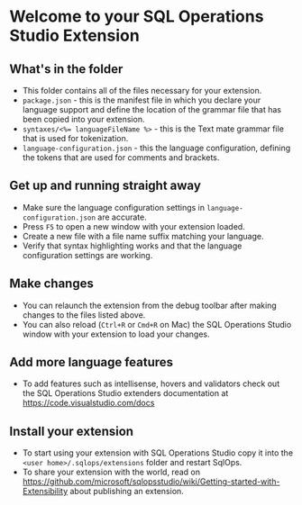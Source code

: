 # Welcome to your SQL Operations Studio Extension

## What's in the folder
* This folder contains all of the files necessary for your extension.
* `package.json` - this is the manifest file in which you declare your language support and define
the location of the grammar file that has been copied into your extension.
* `syntaxes/<%= languageFileName %>` - this is the Text mate grammar file that is used for tokenization.
* `language-configuration.json` - this the language configuration, defining the tokens that are used for
comments and brackets.

## Get up and running straight away
* Make sure the language configuration settings in `language-configuration.json` are accurate.
* Press `F5` to open a new window with your extension loaded.
* Create a new file with a file name suffix matching your language.
* Verify that syntax highlighting works and that the language configuration settings are working.

## Make changes
* You can relaunch the extension from the debug toolbar after making changes to the files listed above.
* You can also reload (`Ctrl+R` or `Cmd+R` on Mac) the SQL Operations Studio window with your extension to load your changes.

## Add more language features
* To add features such as intellisense, hovers and validators check out the SQL Operations Studio extenders documentation at
https://code.visualstudio.com/docs

## Install your extension
* To start using your extension with SQL Operations Studio copy it into the `<user home>/.sqlops/extensions` folder and restart SqlOps.
* To share your extension with the world, read on https://github.com/microsoft/sqlopsstudio/wiki/Getting-started-with-Extensibility about publishing an extension.
